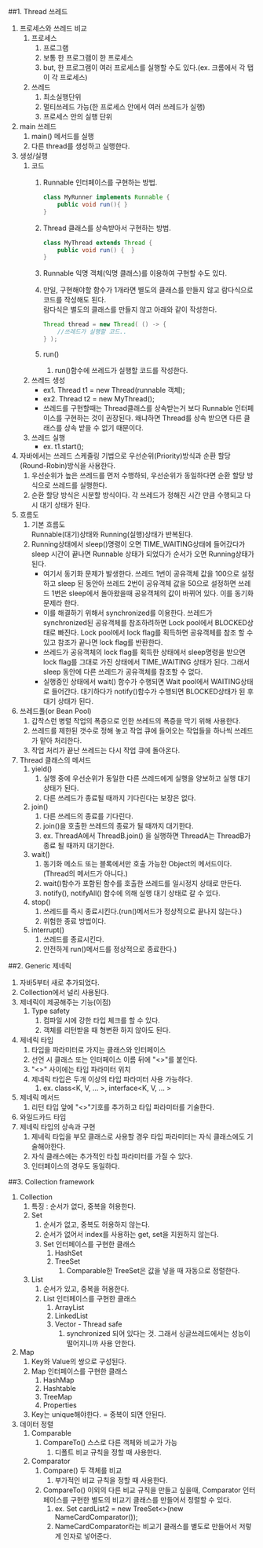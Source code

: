 ##1. Thread 쓰레드
1. 프로세스와 쓰레드 비교
	1. 프로세스
		1. 프로그램
		2. 보통 한 프로그램이 한 프로세스
		3. but, 한 프로그램이 여러 프로세스를 실행할 수도 있다.(ex. 크롬에서 각 탭이 각 프로세스)
	2. 쓰레드
		1. 최소실행단위
		2. 멀티쓰레드 가능(한 프로세스 안에서 여러 쓰레드가 실행)
		3. 프로세스 안의 실행 단위
2. main 쓰레드
	1. main() 메서드를 실행
	2. 다른 thread를 생성하고 실행한다.
3. 생성/실행
	1. 코드
		1. Runnable 인터페이스를 구현하는 방법.  

			```java
			class MyRunner implements Runnable {
				public void run(){ }
			}
			```
			
		2. Thread 클래스를 상속받아서 구현하는 방법.

			```java
			class MyThread extends Thread {
				public void run() {  }
			}
			```
			
		3. Runnable 익명 객체(익명 클래스)를 이용하여 구현할 수도 있다.
		4. 만일, 구현해야할 함수가 1개라면 별도의 클래스를 만들지 않고 람다식으로 코드를 작성해도 된다.  
		람다식은 별도의 클래스를 만들지 않고 아래와 같이 작성한다.

			```java
			Thread thread = new Thread( () -> {
				//쓰레드가 실행할 코드..
			} );
			```
		
		5. run()
			1. run()함수에 쓰레드가 실행할 코드를 작성한다.
	2. 쓰레드 생성
		* ex1. Thread t1 = new Thread(runnable 객체);
		* ex2. Thread t2 = new MyThread();
		* 쓰레드를 구현할때는 Thread클래스를 상속받는거 보다 Runnable 인터페이스를 구현하는 것이 권장된다. 왜냐하면 Thread를 상속 받으면 다른 클래스를 상속 받을 수 없기 때문이다.
	3. 쓰레드 실행
		* ex. t1.start();
4. 자바에서는 쓰레드 스케줄링 기법으로 우선순위(Priority)방식과 순환 할당(Round-Robin)방식을 사용한다.
	1. 우선순위가 높은 쓰레드를 먼저 수행하되, 우선순위가 동일하다면 순환 할당 방식으로 쓰레드를 실행한다.
	2. 순환 할당 방식은 시분할 방식이다. 각 쓰레드가 정해진 시간 만큼 수행되고 다시 대기 상태가 된다.
5. 흐름도
	1. 기본 흐름도  
	Runnable(대기)상태와 Running(실행)상태가 반복된다.
	2. Running상태에서 sleep()명령이 오면 TIME_WAITING상태에 들어갔다가 sleep 시간이 끝나면 Runnable 상태가 되었다가 순서가 오면 Running상태가 된다.
		* 여기서 동기화 문제가 발생한다. 쓰레드 1번이 공유객체 값을 100으로 설정하고 sleep 된 동안아 쓰레드 2번이 공유객체 값을 50으로 설정하면 쓰레드 1번은 sleep에서 돌아왔을때 공유객체의 값이 바뀌어 있다. 이를 동기화 문제라 한다.
		* 이를 해결하기 위해서 synchronized를 이용한다. 쓰레드가 synchronized된 공유객체를 참조하려하면 Lock pool에서 BLOCKED상태로 빠진다. Lock pool에서 lock flag를 획득하면 공유객체를 참조 할 수 있고 참조가 끝나면 lock flag를 반환한다.
		* 쓰레드가 공유객체의 lock flag를 획득한 상태에서 sleep명령을 받으면 lock flag를 그대로 가진 상태에서 TIME_WAITING 상태가 된다. 그래서 sleep 동안에 다른 쓰레드가 공유객체를 참조할 수 없다.
		* 실행중인 상태에서 wait() 함수가 수행되면 Wait pool에서 WAITING상태로 들어간다. 대기하다가 notify()함수가 수행되면 BLOCKED상태가 된 후 대기 상태가 된다.
6. 쓰레드풀(or Bean Pool)
	1. 갑작스런 병렬 작업의 폭증으로 인한 쓰레드의 폭증을 막기 위해 사용한다.
	2. 쓰레드를 제한된 갯수로 정해 놓고 작업 큐에 들어오는 작업들을 하나씩 쓰레드가 맡아 처리한다.
	3. 작업 처리가 끝난 쓰레드는 다시 작업 큐에 돌아온다.
7. Thread 클래스의 메서드
	1. yield()
		1. 실행 중에 우선순위가 동일한 다른 쓰레드에게 실행을 양보하고 실행 대기 상태가 된다.
		2. 다른 쓰레드가 종료될 때까지 기다린다는 보장은 없다.
	2. join()
		1. 다른 쓰레드의 종료를 기다린다.
		2. join()을 호출한 쓰레드의 종료가 될 때까지 대기한다.
		3. ex. ThreadA에서 ThreadB.join() 을 실행하면 ThreadA는 ThreadB가 종료 될 때까지 대기한다.
	3. wait()
		1. 동기화 메소드 또는 블록에서만 호출 가능한 Object의 메서드이다.(Thread의 메서드가 아니다.)
		2. wait()함수가 포함된 함수를 호출한 쓰레드를 일시정지 상태로 만든다.
		3. notify(), notifyAll() 함수에 의해 실행 대기 상태로 갈 수 있다.
	4. stop()
		1. 쓰레드를 즉시 종료시킨다.(run()메서드가 정상적으로 끝나지 않는다.)
		2. 위험한 종료 방법이다.
	5. interrupt()
		1. 쓰레드를 종료시킨다.
		2. 안전하게 run()메서드를 정상적으로 종료한다.)  

##2. Generic 제네릭
1. 자바5부터 새로 추가되었다.
2. Collection에서 널리 사용된다.
3. 제네릭이 제공해주는 기능(이점)
	1. Type safety
		1. 컴파일 시에 강한 타입 체크를 할 수 있다.
		2. 객체를 리턴받을 때 형변환 하지 않아도 된다.
4. 제네릭 타입
	1. 타입을 파라미터로 가지는 클래스와 인터페이스
	2. 선언 시 클래스 또는 인터페이스 이름 뒤에 "<>"를 붙인다.
	3. "<>" 사이에는 타입 파라미터 위치
	4. 제네릭 타입은 두개 이상의 타입 파라미터 사용 가능하다.
		1. ex. class<K, V, ... >, interface<K, V, ... >
5. 제네릭 메서드
	1. 리턴 타입 앞에 "<>"기호를 추가하고 타입 파라미터를 기술한다.
6. 와일드카드 타입
7. 제네릭 타입의 상속과 구현
	1. 제네릭 타입을 부모 클래스로 사용할 경우 타입 파라미터는 자식 클래스에도 기술해야한다.
	2. 자식 클래스에는 추가적인 타칩 파라미터를 가질 수 있다.
	3. 인터페이스의 경우도 동일하다.  

##3. Collection framework
1. Collection
	1. 특징 : 순서가 없다, 중복을 허용한다.
	2. Set
		1. 순서가 없고, 중복도 허용하지 않는다.
		2. 순서가 없어서 index를 사용하는 get, set을 지원하지 않는다.
		3. Set 인터페이스를 구현한 클래스
			1. HashSet
			2. TreeSet
				1. Comparable한 TreeSet은 값을 넣을 때 자동으로 정렬한다.
	3. List
		1. 순서가 있고, 중복을 허용한다.
		2. List 인터페이스를 구현한 클래스
			1. ArrayList
			2. LinkedList
			3. Vector - Thread safe
				1. synchronized 되어 있다는 것. 그래서 싱글쓰레드에서는 성능이 떨어지니까 사용 안한다.
2. Map
	1. Key와 Value의 쌍으로 구성된다.
	2. Map 인터페이스를 구현한 클래스
		1. HashMap
		2. Hashtable
		3. TreeMap
		4. Properties
	3. Key는 unique해야한다. = 중복이 되면 안된다.
3. 데이터 정렬
	1. Comparable
		1. CompareTo() 스스로 다른 객체와 비교가 가능
			1. 디폴트 비교 규칙을 정할 때 사용한다.
	2. Comparator
		1. Compare() 두 객체를 비교
			1. 부가적인 비교 규칙을 정할 때 사용한다.
		2. CompareTo() 이외의 다른 비교 규칙을 만들고 싶을때, Comparator 인터페이스를 구현한 별도의 비교기 클래스를 만들어서 정렬할 수 있다.
			1. ex. Set<NameCard> cardList2 = new TreeSet<>(new NameCardComparator());
			2. NameCardComparator라는 비교기 클래스를 별도로 만들어서 저렇게 인자로 넣어준다.
